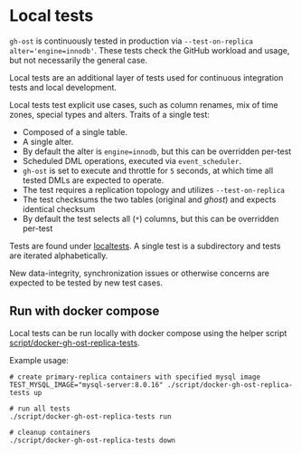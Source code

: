 # Local tests

`gh-ost` is continuously tested in production via `--test-on-replica alter='engine=innodb'`. These tests check the GitHub workload and usage, but not necessarily the general case.

Local tests are an additional layer of tests used for continuous integration tests and local development.

Local tests test explicit use cases, such as column renames, mix of time zones, special types and alters. Traits of a single test:

- Composed of a single table.
- A single alter.
- By default the alter is `engine=innodb`, but this can be overridden per-test
- Scheduled DML operations, executed via `event_scheduler`.
- `gh-ost` is set to execute and throttle for `5` seconds, at which time all tested DMLs are expected to operate.
- The test requires a replication topology and utilizes `--test-on-replica`
- The test checksums the two tables (original and _ghost_) and expects identical checksum
- By default the test selects all (`*`) columns, but this can be overridden per-test

Tests are found under [localtests](https://github.com/github/gh-ost/tree/master/localtests). A single test is a subdirectory and tests are iterated alphabetically.

New data-integrity, synchronization issues or otherwise concerns are expected to be tested by new test cases.

## Run with docker compose

Local tests can be run locally with docker compose using the helper script [script/docker-gh-ost-replica-tests](https://github.com/github/gh-ost/tree/master/script/docker-gh-ost-replica-tests). 

Example usage:
```shell
# create primary-replica containers with specified mysql image
TEST_MYSQL_IMAGE="mysql-server:8.0.16" ./script/docker-gh-ost-replica-tests up

# run all tests
./script/docker-gh-ost-replica-tests run

# cleanup containers
./script/docker-gh-ost-replica-tests down
```

